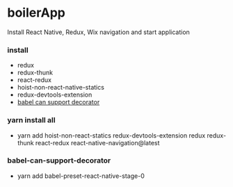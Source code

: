 # boilerApp
Install React Native, Redux, Wix navigation and start application

### install
* redux
* redux-thunk
* react-redux
* hoist-non-react-native-statics
* redux-devtools-extension
* [babel can support decorator](#babel-can-support-decorator)

### yarn install all
* yarn add hoist-non-react-statics redux-devtools-extension redux redux-thunk react-redux react-native-navigation@latest

### babel-can-support-decorator
* yarn add babel-preset-react-native-stage-0
